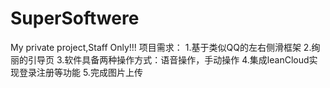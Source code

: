 # SuperSoftwere
My private project,Staff Only!!!
项目需求：
1.基于类似QQ的左右侧滑框架
2.绚丽的引导页
3.软件具备两种操作方式：语音操作，手动操作
4.集成leanCloud实现登录注册等功能
5.完成图片上传
